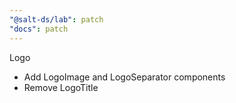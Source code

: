 ```yaml
---
"@salt-ds/lab": patch
"docs": patch
---
```


Logo
- Add LogoImage and LogoSeparator components
- Remove LogoTitle
